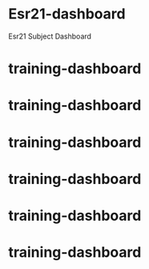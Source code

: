 # Esr21-dashboard
Esr21 Subject Dashboard
# training-dashboard
# training-dashboard
# training-dashboard
# training-dashboard
# training-dashboard
# training-dashboard
